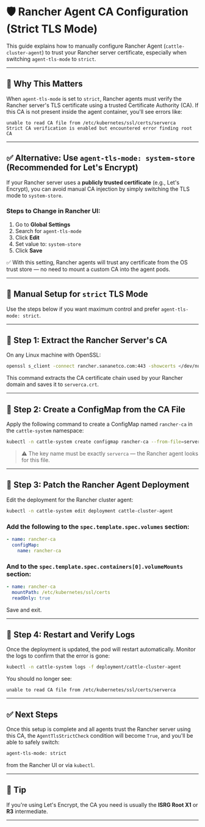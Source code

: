 # 🛡️ Rancher Agent CA Configuration (Strict TLS Mode)

This guide explains how to manually configure Rancher Agent (`cattle-cluster-agent`) to trust your Rancher server certificate, especially when switching `agent-tls-mode` to `strict`.

---

## 📌 Why This Matters

When `agent-tls-mode` is set to `strict`, Rancher agents must verify the Rancher server's TLS certificate using a trusted Certificate Authority (CA). If this CA is not present inside the agent container, you'll see errors like:

```
unable to read CA file from /etc/kubernetes/ssl/certs/serverca
Strict CA verification is enabled but encountered error finding root CA
```

---

## ✅ Alternative: Use `agent-tls-mode: system-store` (Recommended for Let's Encrypt)

If your Rancher server uses a **publicly trusted certificate** (e.g., Let's Encrypt), you can avoid manual CA injection by simply switching the TLS mode to `system-store`.

### Steps to Change in Rancher UI:

1. Go to **Global Settings**
2. Search for `agent-tls-mode`
3. Click **Edit**
4. Set value to: `system-store`
5. Click **Save**

✅ With this setting, Rancher agents will trust any certificate from the OS trust store — no need to mount a custom CA into the agent pods.

---

## 🧩 Manual Setup for `strict` TLS Mode

Use the steps below if you want maximum control and prefer `agent-tls-mode: strict`.

---

## 🧩 Step 1: Extract the Rancher Server's CA

On any Linux machine with OpenSSL:

```bash
openssl s_client -connect rancher.sananetco.com:443 -showcerts </dev/null 2>/dev/null | openssl x509 -outform PEM > serverca.crt
```

This command extracts the CA certificate chain used by your Rancher domain and saves it to `serverca.crt`.

---

## 🧩 Step 2: Create a ConfigMap from the CA File

Apply the following command to create a ConfigMap named `rancher-ca` in the `cattle-system` namespace:

```bash
kubectl -n cattle-system create configmap rancher-ca --from-file=serverca=serverca.crt
```

> ⚠️ The key name must be exactly `serverca` — the Rancher agent looks for this file.

---

## 🧩 Step 3: Patch the Rancher Agent Deployment

Edit the deployment for the Rancher cluster agent:

```bash
kubectl -n cattle-system edit deployment cattle-cluster-agent
```

### Add the following to the `spec.template.spec.volumes` section:

```yaml
- name: rancher-ca
  configMap:
    name: rancher-ca
```

### And to the `spec.template.spec.containers[0].volumeMounts` section:

```yaml
- name: rancher-ca
  mountPath: /etc/kubernetes/ssl/certs
  readOnly: true
```

Save and exit.

---

## 🧩 Step 4: Restart and Verify Logs

Once the deployment is updated, the pod will restart automatically. Monitor the logs to confirm that the error is gone:

```bash
kubectl -n cattle-system logs -f deployment/cattle-cluster-agent
```

You should no longer see:

```
unable to read CA file from /etc/kubernetes/ssl/certs/serverca
```

---

## ✅ Next Steps

Once this setup is complete and all agents trust the Rancher server using this CA, the `AgentTlsStrictCheck` condition will become `True`, and you'll be able to safely switch:

```bash
agent-tls-mode: strict
```

from the Rancher UI or via `kubectl`.

---

## 🧠 Tip

If you're using Let's Encrypt, the CA you need is usually the **ISRG Root X1** or **R3** intermediate.

---

